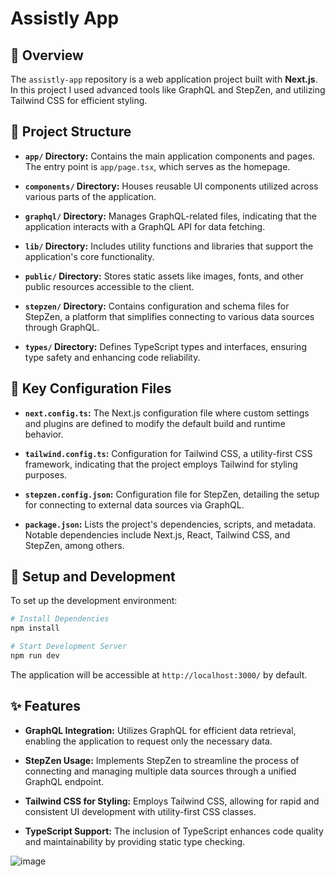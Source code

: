 
# Assistly App

## 📄 Overview  
The `assistly-app` repository is a web application project built with **Next.js**. In this project I used advanced tools like GraphQL and StepZen, and utilizing Tailwind CSS for efficient styling.

## 📂 Project Structure  

- **`app/` Directory:** Contains the main application components and pages. The entry point is `app/page.tsx`, which serves as the homepage.  

- **`components/` Directory:** Houses reusable UI components utilized across various parts of the application.  

- **`graphql/` Directory:** Manages GraphQL-related files, indicating that the application interacts with a GraphQL API for data fetching.  

- **`lib/` Directory:** Includes utility functions and libraries that support the application's core functionality.  

- **`public/` Directory:** Stores static assets like images, fonts, and other public resources accessible to the client.  

- **`stepzen/` Directory:** Contains configuration and schema files for StepZen, a platform that simplifies connecting to various data sources through GraphQL.  

- **`types/` Directory:** Defines TypeScript types and interfaces, ensuring type safety and enhancing code reliability.  

## 🔧 Key Configuration Files  

- **`next.config.ts`:** The Next.js configuration file where custom settings and plugins are defined to modify the default build and runtime behavior.  

- **`tailwind.config.ts`:** Configuration for Tailwind CSS, a utility-first CSS framework, indicating that the project employs Tailwind for styling purposes.  

- **`stepzen.config.json`:** Configuration file for StepZen, detailing the setup for connecting to external data sources via GraphQL.  

- **`package.json`:** Lists the project's dependencies, scripts, and metadata. Notable dependencies include Next.js, React, Tailwind CSS, and StepZen, among others.  

## 🚀 Setup and Development  

To set up the development environment:

```bash
# Install Dependencies
npm install

# Start Development Server
npm run dev
```

The application will be accessible at `http://localhost:3000/` by default.

## ✨ Features  

- **GraphQL Integration:** Utilizes GraphQL for efficient data retrieval, enabling the application to request only the necessary data.  

- **StepZen Usage:** Implements StepZen to streamline the process of connecting and managing multiple data sources through a unified GraphQL endpoint.  

- **Tailwind CSS for Styling:** Employs Tailwind CSS, allowing for rapid and consistent UI development with utility-first CSS classes.  

- **TypeScript Support:** The inclusion of TypeScript enhances code quality and maintainability by providing static type checking.

![image](https://github.com/user-attachments/assets/cedef1fe-6aeb-4f55-af87-f16985faa807)

